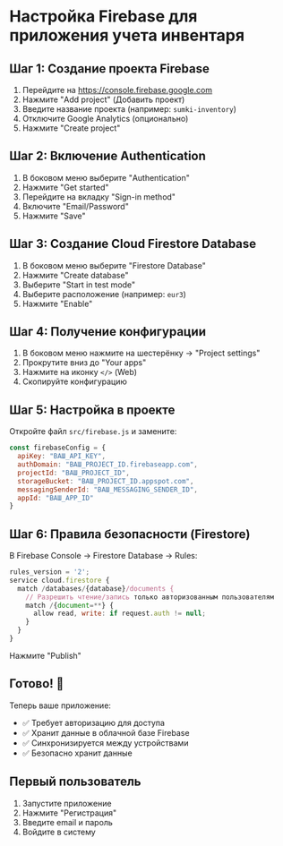 # Настройка Firebase для приложения учета инвентаря

## Шаг 1: Создание проекта Firebase

1. Перейдите на https://console.firebase.google.com
2. Нажмите "Add project" (Добавить проект)
3. Введите название проекта (например: `sumki-inventory`)
4. Отключите Google Analytics (опционально)
5. Нажмите "Create project"

## Шаг 2: Включение Authentication

1. В боковом меню выберите "Authentication"
2. Нажмите "Get started"
3. Перейдите на вкладку "Sign-in method"
4. Включите "Email/Password"
5. Нажмите "Save"

## Шаг 3: Создание Cloud Firestore Database

1. В боковом меню выберите "Firestore Database"
2. Нажмите "Create database"
3. Выберите "Start in test mode"
4. Выберите расположение (например: `eur3`)
5. Нажмите "Enable"

## Шаг 4: Получение конфигурации

1. В боковом меню нажмите на шестерёнку → "Project settings"
2. Прокрутите вниз до "Your apps"
3. Нажмите на иконку `</>` (Web)
4. Скопируйте конфигурацию

## Шаг 5: Настройка в проекте

Откройте файл `src/firebase.js` и замените:

```javascript
const firebaseConfig = {
  apiKey: "ВАШ_API_KEY",
  authDomain: "ВАШ_PROJECT_ID.firebaseapp.com",
  projectId: "ВАШ_PROJECT_ID",
  storageBucket: "ВАШ_PROJECT_ID.appspot.com",
  messagingSenderId: "ВАШ_MESSAGING_SENDER_ID",
  appId: "ВАШ_APP_ID"
}
```

## Шаг 6: Правила безопасности (Firestore)

В Firebase Console → Firestore Database → Rules:

```javascript
rules_version = '2';
service cloud.firestore {
  match /databases/{database}/documents {
    // Разрешить чтение/запись только авторизованным пользователям
    match /{document=**} {
      allow read, write: if request.auth != null;
    }
  }
}
```

Нажмите "Publish"

## Готово! 🎉

Теперь ваше приложение:
- ✅ Требует авторизацию для доступа
- ✅ Хранит данные в облачной базе Firebase
- ✅ Синхронизируется между устройствами
- ✅ Безопасно хранит данные

## Первый пользователь

1. Запустите приложение
2. Нажмите "Регистрация"
3. Введите email и пароль
4. Войдите в систему

